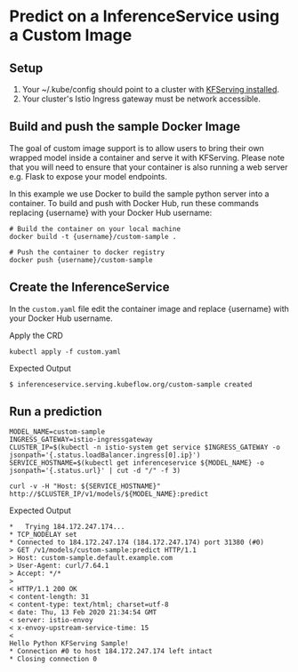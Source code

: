 # Predict on a InferenceService using a Custom Image

## Setup

1. Your ~/.kube/config should point to a cluster with [KFServing installed](https://github.com/kubeflow/kfserving/#install-kfserving).
2. Your cluster's Istio Ingress gateway must be network accessible.

## Build and push the sample Docker Image

The goal of custom image support is to allow users to bring their own wrapped model inside a container and serve it with KFServing. Please note that you will need to ensure that your container is also running a web server e.g. Flask to expose your model endpoints.

In this example we use Docker to build the sample python server into a container. To build and push with Docker Hub, run these commands replacing {username} with your Docker Hub username:

```
# Build the container on your local machine
docker build -t {username}/custom-sample .

# Push the container to docker registry
docker push {username}/custom-sample
```

## Create the InferenceService

In the `custom.yaml` file edit the container image and replace {username} with your Docker Hub username.

Apply the CRD

```
kubectl apply -f custom.yaml
```

Expected Output

```
$ inferenceservice.serving.kubeflow.org/custom-sample created
```

## Run a prediction

```
MODEL_NAME=custom-sample
INGRESS_GATEWAY=istio-ingressgateway
CLUSTER_IP=$(kubectl -n istio-system get service $INGRESS_GATEWAY -o jsonpath='{.status.loadBalancer.ingress[0].ip}')
SERVICE_HOSTNAME=$(kubectl get inferenceservice ${MODEL_NAME} -o jsonpath='{.status.url}' | cut -d "/" -f 3)

curl -v -H "Host: ${SERVICE_HOSTNAME}" http://$CLUSTER_IP/v1/models/${MODEL_NAME}:predict
```

Expected Output

```
*   Trying 184.172.247.174...
* TCP_NODELAY set
* Connected to 184.172.247.174 (184.172.247.174) port 31380 (#0)
> GET /v1/models/custom-sample:predict HTTP/1.1
> Host: custom-sample.default.example.com
> User-Agent: curl/7.64.1
> Accept: */*
>
< HTTP/1.1 200 OK
< content-length: 31
< content-type: text/html; charset=utf-8
< date: Thu, 13 Feb 2020 21:34:54 GMT
< server: istio-envoy
< x-envoy-upstream-service-time: 15
<
Hello Python KFServing Sample!
* Connection #0 to host 184.172.247.174 left intact
* Closing connection 0
```

